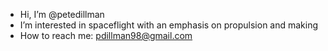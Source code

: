 - Hi, I’m @petedillman
- I’m interested in spaceflight with an emphasis on propulsion and making
- How to reach me: pdillman98@gmail.com

<!---
petedillman/petedillman is a ✨ special ✨ repository because its `README.md` (this file) appears on your GitHub profile.
You can click the Preview link to take a look at your changes.
--->
